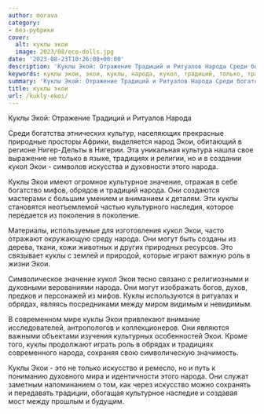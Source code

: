 ```yaml
---
author: morava
category:
- без-рубрики
cover:
  alt: куклы экои
  image: 2023/08/eco-dolls.jpg
date: '2023-08-23T10:26:08+00:00'
description: 'Куклы Экой: Отражение Традиций и Ритуалов Народа Среди богатства этнических культур, населяющих прекрасные природные просторы Африки, выделяется народ...'
keywords: куклы экои, экои, куклы, народа, кукол, традиций, только, традициях, культурное, значение, мифов, могут, это, роль, обрядах, искусство
summary: 'Куклы Экой: Отражение Традиций и Ритуалов Народа Среди богатства этнических культур, населяющих прекрасные природные просторы Африки, выделяется народ...'
title: куклы экои
url: /kukly-ekoi/
---
```


Куклы Экой: Отражение Традиций и Ритуалов Народа

Среди богатства этнических культур, населяющих прекрасные природные просторы Африки, выделяется народ Экои, обитающий в регионе Нигер\-Дельты в Нигерии. Эта уникальная культура нашла свое выражение не только в языке, традициях и религии, но и в создании кукол Экои \- символов искусства и духовности этого народа.

Куклы Экои имеют огромное культурное значение, отражая в себе богатство мифов, обрядов и традиций народа. Они создаются мастерами с большим умением и вниманием к деталям. Эти куклы становятся неотъемлемой частью культурного наследия, которое передается из поколения в поколение.

Материалы, используемые для изготовления кукол Экои, часто отражают окружающую среду народа. Они могут быть созданы из дерева, ткани, кожи животных и других природных ресурсов. Это связывает куклы с землей и природой, которые играют важную роль в жизни Экои.

Символическое значение кукол Экои тесно связано с религиозными и духовными верованиями народа. Они могут изображать богов, духов, предков и персонажей из мифов. Куклы используются в ритуалах и обрядах, являясь посредниками между миром видимым и невидимым.

В современном мире куклы Экои привлекают внимание исследователей, антропологов и коллекционеров. Они являются важными объектами изучения культурных особенностей Экои. Кроме того, куклы продолжают играть роль в обрядах и традициях современного народа, сохраняя свою символическую значимость.

Куклы Экои \- это не только искусство и ремесло, но и путь к пониманию духовного мира и идентичности этого народа. Они служат заметным напоминанием о том, как через искусство можно сохранять и передавать традиции, обогащая культурное наследие и создавая мост между прошлым и будущим.